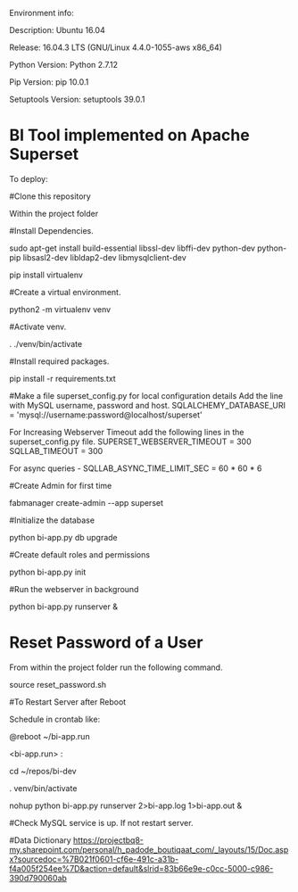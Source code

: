 Environment info:

Description: Ubuntu 16.04 

Release: 16.04.3 LTS (GNU/Linux 4.4.0-1055-aws x86_64)

Python Version: Python 2.7.12

Pip Version: pip 10.0.1 

Setuptools Version: setuptools 39.0.1




# BI Tool implemented on Apache Superset 

To deploy:

#Clone this repository

Within the project folder

#Install Dependencies.

sudo apt-get install build-essential libssl-dev libffi-dev python-dev python-pip libsasl2-dev libldap2-dev libmysqlclient-dev

pip install virtualenv

#Create a virtual environment.

python2 -m virtualenv venv

#Activate venv.

. ./venv/bin/activate

#Install required packages.

pip install -r requirements.txt

#Make a file superset_config.py for local configuration details
Add the line with MySQL username, password and host.
SQLALCHEMY_DATABASE_URI = 'mysql://username:password@localhost/superset'

For Increasing Webserver Timeout add the following lines in the superset_config.py file.
SUPERSET_WEBSERVER_TIMEOUT = 300 
SQLLAB_TIMEOUT = 300

For async queries -
SQLLAB_ASYNC_TIME_LIMIT_SEC = 60 * 60 * 6



#Create Admin for first time

fabmanager create-admin --app superset

#Initialize the database

python bi-app.py db upgrade

#Create default roles and permissions

python bi-app.py init

#Run the webserver in background

python bi-app.py runserver &



# Reset Password of a User
From within the project folder run the following command.

source reset_password.sh


#To Restart Server after Reboot

Schedule in crontab like:

@reboot ~/bi-app.run

<bi-app.run> :

cd ~/repos/bi-dev

. venv/bin/activate

nohup python bi-app.py runserver 2>bi-app.log 1>bi-app.out &

#Check MySQL service is up. If not restart server.




#Data Dictionary
https://projectbq8-my.sharepoint.com/personal/h_padode_boutiqaat_com/_layouts/15/Doc.aspx?sourcedoc=%7B021f0601-cf6e-491c-a31b-f4a005f254ee%7D&action=default&slrid=83b66e9e-c0cc-5000-c986-390d790060ab



